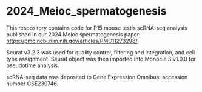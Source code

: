 # 2024_Meioc_spermatogenesis

This respository contains code for P15 mouse testis scRNA-seq analysis published in our 2024 Meioc spermatogenesis paper: https://pmc.ncbi.nlm.nih.gov/articles/PMC11273298/

Seurat v3.2.3 was used for quality control, filtering and integration, and cell type assignment. Seurat object was then imported into Monocle 3 v1.0.0 for pseudotime analysis. 

scRNA-seq data was deposited to Gene Expression Omnibus, accession number  GSE230746.
